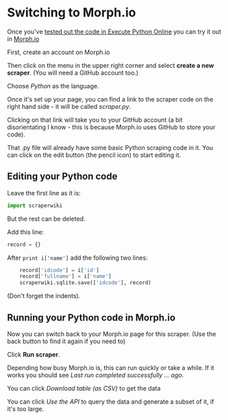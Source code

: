 # Switching to Morph.io

Once you've [tested out the code in Execute Python Online](https://github.com/paulbradshaw/python_demo/blob/master/README.md) you can try it out in [Morph.io](https://morph.io/)

First, create an account on Morph.io

Then click on the menu in the upper right corner and select **create a new scraper**. (You will need a GitHub account too.)

Choose *Python* as the language. 

Once it's set up your page, you can find a link to the scraper code on the right hand side - it will be called *scraper.py*.

Clicking on that link will take you to your GitHub account (a bit disorientating I know - this is because Morph.io uses GitHub to store your code). 

That .py file will already have some basic Python scraping code in it. You can click on the edit button (the pencil icon) to start editing it.

## Editing your Python code

Leave the first line as it is:

```python
import scraperwiki
```

But the rest can be deleted.

Add this line:

```python
record = {}
```

After `print i['name']` add the following two lines:

```python
    record['idcode'] = i['id']
    record['fullname'] = i['name']
    scraperwiki.sqlite.save(['idcode'], record)
```

(Don't forget the indents).

## Running your Python code in Morph.io

Now you can switch back to your Morph.io page for this scraper. (Use the back button to find it again if you need to)

Click **Run scraper**.

Depending how busy Morph.io is, this can run quickly or take a while. If it works you should see *Last run completed successfully ... ago.*

You can click *Download table (as CSV)* to get the data

You can click *Use the API* to query the data and generate a subset of it, if it's too large.

